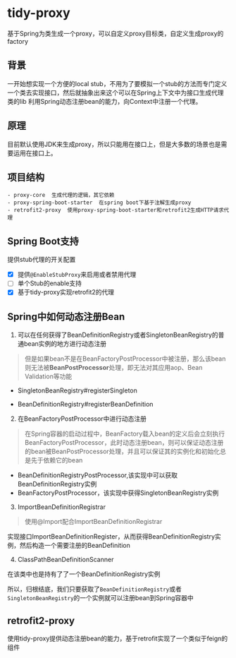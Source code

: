 # tidy-proxy

基于Spring为类生成一个proxy，可以自定义proxy目标类，自定义生成proxy的factory

## 背景

一开始想实现一个方便的local stub，不用为了要模拟一个stub的方法而专门定义一个类去实现接口，然后就抽象出来这个可以在Spring上下文中为接口生成代理类的lib
利用Spring动态注册bean的能力，向Context中注册一个代理。

## 原理

目前默认使用JDK来生成proxy，所以只能用在接口上，但是大多数的场景也是需要运用在接口上。

## 项目结构

```
- proxy-core  生成代理的逻辑，其它依赖
- proxy-spring-boot-starter  在spring boot下基于注解生成proxy
- retrofit2-proxy  使用proxy-spring-boot-starter和retrofit2生成HTTP请求代理
```

## Spring Boot支持

提供stub代理的开关配置

- [x] 提供`@EnableStubProxy`来启用或者禁用代理
- [ ] 单个Stub的enable支持
- [x] 基于tidy-proxy实现retrofit2的代理

## Spring中如何动态注册Bean

1. 可以在任何获得了BeanDefinitionRegistry或者SingletonBeanRegistry的普通bean实例的地方进行动态注册

> 但是如果bean不是在BeanFactoryPostProcessor中被注册，那么该bean则无法被**BeanPostProcessor**处理，即无法对其应用aop、Bean Validation等功能

- SingletonBeanRegistry#registerSingleton

- BeanDefinitionRegistry#registerBeanDefinition


2. 在BeanFactoryPostProcessor中进行动态注册

> 在Spring容器的启动过程中，BeanFactory载入bean的定义后会立刻执行BeanFactoryPostProcessor，此时动态注册bean，则可以保证动态注册的bean被BeanPostProcessor处理，并且可以保证其的实例化和初始化总是先于依赖它的bean

- BeanDefinitionRegistryPostProcessor,该实现中可以获取BeanDefinitionRegistry实例
- BeanFactoryPostProcessor，该实现中获得SingletonBeanRegistry实例

3. ImportBeanDefinitionRegistrar

> 使用@Import配合ImportBeanDefinitionRegistrar

实现接口ImportBeanDefinitionRegister，从而获得BeanDefinitionRegistry实例，然后构造一个需要注册的BeanDefinition

4. ClassPathBeanDefinitionScanner

在该类中也是持有了了一个BeanDefinitionRegistry实例

所以，归根结底，我们只要获取了`BeanDefinitionRegistry`或者`SingletonBeanRegistry`的一个实例就可以注册bean到Spring容器中

## retrofit2-proxy

使用tidy-proxy提供动态注册bean的能力，基于retrofit实现了一个类似于feign的组件

